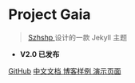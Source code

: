 # Project Gaia

> [      Szhshp ](http://szhshp.org) 设计的一款 Jekyll 主题   

- **V2.0 已发布**

[GitHub](https://github.com/szhielelp/JekyllTheme-ProjectGaia)
[  中文文档    ](https://szhielelp.github.io/JekyllTheme-ProjectGaia-Docs/#/zh-cn/)
[  博客样例  ](http://szhshp.org)
[  演示页面     ](https://szhielelp.github.io/JekyllTheme-ProjectGaia/)